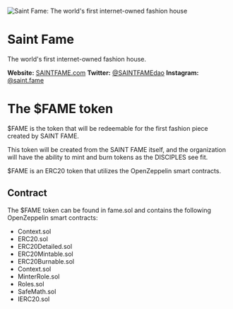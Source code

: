 ![Saint Fame: The world's first internet-owned fashion house](https://repository-images.githubusercontent.com/226594167/dca10c80-190e-11ea-87d7-edc5b88b6b5a)

# Saint Fame
The world's first internet-owned fashion house.

**Website:** [SAINTFAME.com](SAINTFAME.com)
**Twitter:** [@SAINTFAMEdao](twitter.com/saintfamedao)
**Instagram:** [@saint.fame](instagram.com)

# The $FAME token

$FAME is the token that will be redeemable for the first fashion piece created by SAINT FAME. 

This token will be created from the SAINT FAME itself, and the organization will have the ability to mint and burn tokens as the DISCIPLES see fit.

$FAME is an ERC20 token that utilizes the OpenZeppelin smart contracts.

## Contract

The $FAME token can be found in fame.sol and contains the following OpenZeppelin smart contracts:

 - Context.sol
  - ERC20.sol
 - ERC20Detailed.sol
 - ERC20Mintable.sol
 - ERC20Burnable.sol
 -  Context.sol
 - MinterRole.sol
 - Roles.sol
 - SafeMath.sol
 - IERC20.sol

